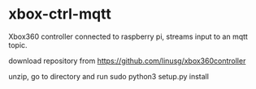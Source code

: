 # xbox-ctrl-mqtt
Xbox360 controller connected to raspberry pi, streams input to an mqtt topic.


download repository from https://github.com/linusg/xbox360controller

unzip, go to directory and run sudo python3 setup.py install


